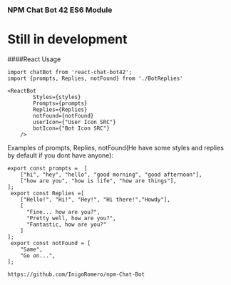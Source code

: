 ### NPM Chat Bot 42 ES6 Module
# Still in development
####React Usage

```react 
import chatBot from 'react-chat-bot42';
import {prompts, Replies, notFound} from './BotReplies'

<ReactBot  
        Styles={styles} 
		Prompts={prompts} 
		Replies={Replies}
		notFound={notFound}
        userIcon={"User Icon SRC"}
        botIcon={"Bot Icon SRC"}
	/>
```

Examples of prompts, Replies, notFound(He have some styles and replies by default if you dont have anyone):
```react
export const prompts =  [
    ["hi", "hey", "hello", "good morning", "good afternoon"],
    ["how are you", "how is life", "how are things"],
];
 export const Replies =[
    ["Hello!", "Hi!", "Hey!", "Hi there!","Howdy"],
    [
      "Fine... how are you?",
      "Pretty well, how are you?",
      "Fantastic, how are you?"
    ]
];
 export const notFound = [
    "Same",
    "Go on...",
];

https://github.com/InigoRomero/npm-Chat-Bot
```



